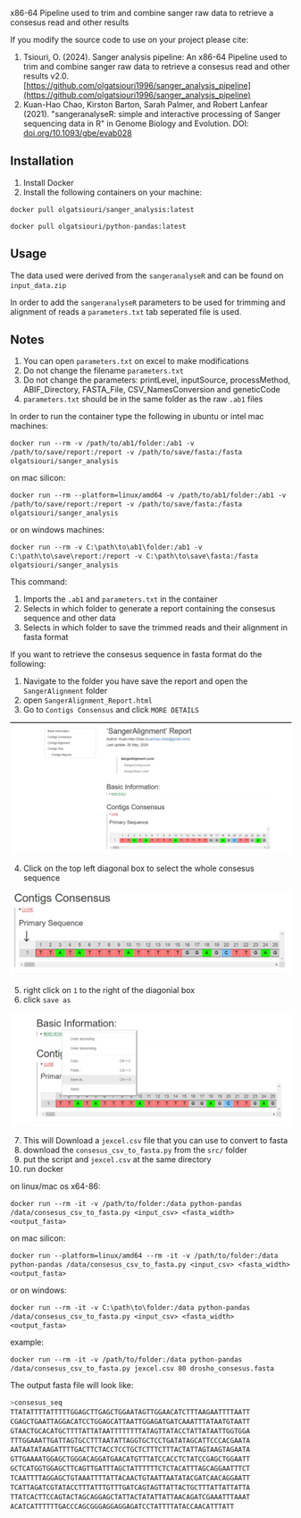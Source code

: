 x86-64 Pipeline used to trim and combine sanger raw data to retrieve a consesus read and other results  

If you modify the source code to use on your project please cite:
1. Tsiouri, O. (2024). Sanger analysis pipeline: An x86-64 Pipeline used to trim and combine sanger raw data to retrieve a consesus read and other results v2.0. [https://github.com/olgatsiouri1996/sanger_analysis_pipeline](https://github.com/olgatsiouri1996/sanger_analysis_pipeline)
2. Kuan-Hao Chao, Kirston Barton, Sarah Palmer, and Robert Lanfear (2021). "sangeranalyseR: simple and interactive processing of Sanger sequencing data in R" in Genome Biology and Evolution. DOI: [doi.org/10.1093/gbe/evab028](https://doi.org/10.1093/gbe/evab028)

## Installation
1. Install Docker
2. Install the following containers on your machine:

```shell
docker pull olgatsiouri/sanger_analysis:latest
```

```shell
docker pull olgatsiouri/python-pandas:latest
```

## Usage

The data used were derived from the `sangeranalyseR` and can be found on `input_data.zip`

In order to add the `sangeranalyseR` parameters to be used for trimming and alignment of reads a `parameters.txt` tab seperated file is used.  

## Νotes
1. You can open `parameters.txt` on excel to make modifications
2. Do not change the filename `parameters.txt`
3. Do not change the parameters: printLevel, inputSource, processMethod, ABIF_Directory, FASTA_File, CSV_NamesConversion and geneticCode
4. `parameters.txt` should be in the same folder as the raw `.ab1` files

In order to run the container type the following in ubuntu or intel mac machines:  

```shell
docker run --rm -v /path/to/ab1/folder:/ab1 -v /path/to/save/report:/report -v /path/to/save/fasta:/fasta olgatsiouri/sanger_analysis  
```
on mac silicon:

```shell
docker run --rm --platform=linux/amd64 -v /path/to/ab1/folder:/ab1 -v /path/to/save/report:/report -v /path/to/save/fasta:/fasta olgatsiouri/sanger_analysis  
```

or on windows machines:

```shell
docker run --rm -v C:\path\to\ab1\folder:/ab1 -v C:\path\to\save\report:/report -v C:\path\to\save\fasta:/fasta olgatsiouri/sanger_analysis  
```
This command:

1. Imports the `.ab1` and `parameters.txt` in the container
2. Selects in which folder to generate a report containing the consesus sequence and other data
3. Selects in which folder to save the trimmed reads and their alignment in fasta format

If you want to retrieve the consesus sequence in fasta format do the following:

1. Navigate to the folder you have save the report and open the `SangerAlignment` folder
2. open `SangerAlignment_Report.html`
3. Go to `Contigs Consensus` and click `MORE DETAILS`

![](img/figure1.png)

4. Click on the top left diagonal box to select the whole consesus sequence

![](img/figure2.png)

5. right click on `1` to the right of the diagonial box
6. click `save as`

![](img/figure3.png)

7. This will Download a `jexcel.csv` file that you can use to convert to fasta 
8. download the `consesus_csv_to_fasta.py` from the `src/` folder
9. put the script and `jexcel.csv` at the same directory
10. run docker

on linux/mac os x64-86:

```shell
docker run --rm -it -v /path/to/folder:/data python-pandas /data/consesus_csv_to_fasta.py <input_csv> <fasta_width> <output_fasta>
```
on mac silicon:

```shell
docker run --platform=linux/amd64 --rm -it -v /path/to/folder:/data python-pandas /data/consesus_csv_to_fasta.py <input_csv> <fasta_width> <output_fasta>
```
or on windows:

```shell
docker run --rm -it -v C:\path\to\folder:/data python-pandas /data/consesus_csv_to_fasta.py <input_csv> <fasta_width> <output_fasta>
```
example:

```shell
docker run --rm -it -v /path/to/folder:/data python-pandas /data/consesus_csv_to_fasta.py jexcel.csv 80 drosho_consesus.fasta
```
The output fasta file will look like:
```s
>consesus_seq
TTATATTTTATTTTTGGAGCTTGAGCTGGAATAGTTGGAACATCTTTAAGAATTTTAATT
CGAGCTGAATTAGGACATCCTGGAGCATTAATTGGAGATGATCAAATTTATAATGTAATT
GTAACTGCACATGCTTTTATTATAATTTTTTTTATAGTTATACCTATTATAATTGGTGGA
TTTGGAAATTGATTAGTGCCTTTAATATTAGGTGCTCCTGATATAGCATTCCCACGAATA
AATAATATAAGATTTTGACTTCTACCTCCTGCTCTTTCTTTACTATTAGTAAGTAGAATA
GTTGAAAATGGAGCTGGGACAGGATGAACATGTTTATCCACCTCTATCCGAGCTGGAATT
GCTCATGGTGGAGCTTCAGTTGATTTAGCTATTTTTTCTCTACATTTAGCAGGAATTTCT
TCAATTTTAGGAGCTGTAAATTTTATTACAACTGTAATTAATATACGATCAACAGGAATT
TCATTAGATCGTATACCTTTATTTGTTTGATCAGTAGTTATTACTGCTTTATTATTATTA
TTATCACTTCCAGTACTAGCAGGAGCTATTACTATATTATTAACAGATCGAAATTTAAAT
ACATCATTTTTTGACCCAGCGGGAGGAGGAGATCCTATTTTATACCAACATTTATT
```